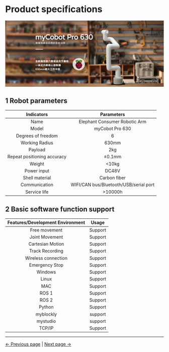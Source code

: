 # Product specifications

![630 Promotional Picture](../resources/4-FirstInstallAndUse/pro%20630%20cn.png)

## 1 Robot parameters

| Indicators | Parameters |
| :---------------------: | :--------------------------: |
| Name | Elephant Consumer Robotic Arm |
| Model | myCobot Pro 630 |
| Degrees of freedom | 6 |
| Working Radius | 630mm |
| Payload | 2kg |
| Repeat positioning accuracy | ±0.1mm |
| Weight | <10kg |
| Power input | DC48V |
| Shell material | Carbon fiber |
| Communication | WIFI/CAN bus/Bluetooth/USB/serial port |
| Service life | >10000h |

## 2 Basic software function support

| Features/Development Environment | Usage |
| :----------------: | :--------: |
| Free movement | Support |
| Joint Movement | Support |
| Cartesian Motion | Support |
| Track Recording | Support |
| Wireless connection | Support |
| Emergency Stop | Support |
| Windows | Support |
| Linux | Support |
| MAC | Support |
| ROS 1 | Support |
| ROS 2 | Support |
| Python | Support |
| myblockly | support |
| mystudio | support |
| TCP/IP | Support |


---
[← Previous page](../2-ProductFeature/2-ProductFeature.md) | [Next page →](../2-ProductFeature/2.2-ControlCoreParameter.md)